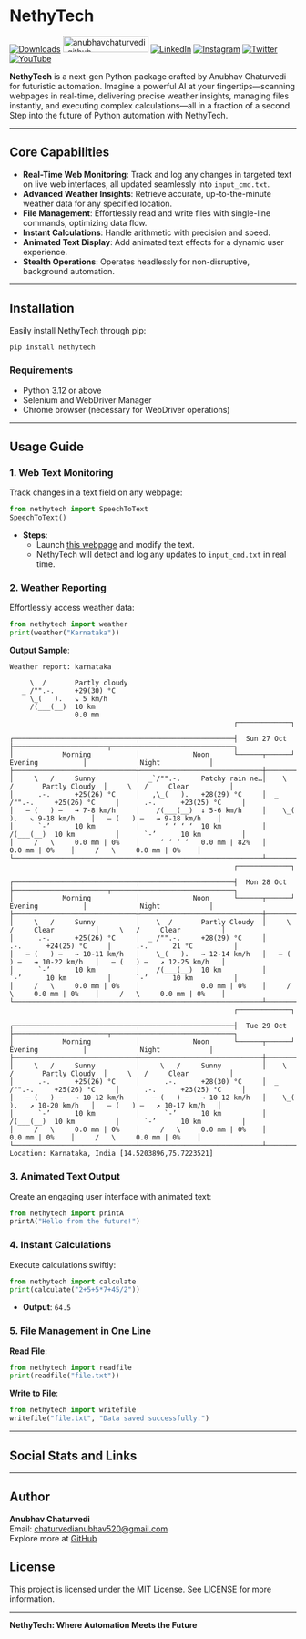 
# NethyTech

[![Downloads][downloads-shield]][downloads-url]
<img src="https://komarev.com/ghpvc/?username=anubhavchaturvedi-github&label=Profile%20views&color=0e75b6&style=flat" alt="anubhavchaturvedi-github" width="150" height="28" />
[![LinkedIn][linkedin-shield]][linkedin-url]
[![Instagram][instagram-shield]][instagram-url]
[![Twitter][twitter-shield]][twitter-url]
[![YouTube][youtube-shield]][youtube-url]

**NethyTech** is a next-gen Python package crafted by Anubhav Chaturvedi for futuristic automation. Imagine a powerful AI at your fingertips—scanning webpages in real-time, delivering precise weather insights, managing files instantly, and executing complex calculations—all in a fraction of a second. Step into the future of Python automation with NethyTech.

---

## Core Capabilities

- **Real-Time Web Monitoring**: Track and log any changes in targeted text on live web interfaces, all updated seamlessly into `input_cmd.txt`.
- **Advanced Weather Insights**: Retrieve accurate, up-to-the-minute weather data for any specified location.
- **File Management**: Effortlessly read and write files with single-line commands, optimizing data flow.
- **Instant Calculations**: Handle arithmetic with precision and speed.
- **Animated Text Display**: Add animated text effects for a dynamic user experience.
- **Stealth Operations**: Operates headlessly for non-disruptive, background automation.

---

## Installation

Easily install NethyTech through pip:

```bash
pip install nethytech
```

### Requirements

- Python 3.12 or above
- Selenium and WebDriver Manager
- Chrome browser (necessary for WebDriver operations)

---

## Usage Guide

### 1. **Web Text Monitoring**  
Track changes in a text field on any webpage:

```python
from nethytech import SpeechToText
SpeechToText()
```

- **Steps**:  
   - Launch [this webpage](https://aquamarine-llama-e17401.netlify.app/) and modify the text.
   - NethyTech will detect and log any updates to `input_cmd.txt` in real time.

### 2. **Weather Reporting**  
Effortlessly access weather data:

```python
from nethytech import weather
print(weather("Karnataka"))
```

**Output Sample**:
```
Weather report: karnataka

     \  /       Partly cloudy
   _ /"".-.     +29(30) °C     
     \_(   ).   ↘ 5 km/h       
     /(___(__)  10 km
                0.0 mm
                                                       ┌─────────────┐               

┌──────────────────────────────┬───────────────────────┤  Sun 27 Oct ├───────────────────────┬──────────────────────────────┐
│            Morning           │             Noon      └──────┬──────┘     Evening           │             Night            │
├──────────────────────────────┼──────────────────────────────┼──────────────────────────────┼──────────────────────────────┤
│     \   /     Sunny          │  _`/"".-.     Patchy rain ne…│    \  /       Partly Cloudy  │     \   /     Clear          │
│      .-.      +25(26) °C     │   ,\_(   ).   +28(29) °C     │  _ /"".-.     +25(26) °C     │      .-.      +23(25) °C     │
│   ― (   ) ―   → 7-8 km/h     │    /(___(__)  ↓ 5-6 km/h     │    \_(   ).   ↘ 9-18 km/h    │   ― (   ) ―   → 9-18 km/h    │
│      `-’      10 km          │      ‘ ‘ ‘ ‘  10 km          │    /(___(__)  10 km          │      `-’      10 km          │
│     /   \     0.0 mm | 0%    │     ‘ ‘ ‘ ‘   0.0 mm | 82%   │               0.0 mm | 0%    │     /   \     0.0 mm | 0%    │
└──────────────────────────────┴──────────────────────────────┴──────────────────────────────┴──────────────────────────────┘
                                                       ┌─────────────┐               

┌──────────────────────────────┬───────────────────────┤  Mon 28 Oct ├───────────────────────┬──────────────────────────────┐
│            Morning           │             Noon      └──────┬──────┘     Evening           │             Night            │
├──────────────────────────────┼──────────────────────────────┼──────────────────────────────┼──────────────────────────────┤
│     \   /     Sunny          │    \  /       Partly Cloudy  │     \   /     Clear          │     \   /     Clear          │
│      .-.      +25(26) °C     │  _ /"".-.     +28(29) °C     │      .-.      +24(25) °C     │      .-.      21 °C          │
│   ― (   ) ―   → 10-11 km/h   │    \_(   ).   → 12-14 km/h   │   ― (   ) ―   → 10-22 km/h   │   ― (   ) ―   ↗ 12-25 km/h   │
│      `-’      10 km          │    /(___(__)  10 km          │      `-’      10 km          │      `-’      10 km          │
│     /   \     0.0 mm | 0%    │               0.0 mm | 0%    │     /   \     0.0 mm | 0%    │     /   \     0.0 mm | 0%    │
└──────────────────────────────┴──────────────────────────────┴──────────────────────────────┴──────────────────────────────┘
                                                       ┌─────────────┐               

┌──────────────────────────────┬───────────────────────┤  Tue 29 Oct ├───────────────────────┬──────────────────────────────┐
│            Morning           │             Noon      └──────┬──────┘     Evening           │             Night            │
├──────────────────────────────┼──────────────────────────────┼──────────────────────────────┼──────────────────────────────┤
│     \   /     Sunny          │     \   /     Sunny          │    \  /       Partly Cloudy  │     \   /     Clear          │
│      .-.      +25(26) °C     │      .-.      +28(30) °C     │  _ /"".-.     +25(26) °C     │      .-.      +23(25) °C     │
│   ― (   ) ―   → 10-12 km/h   │   ― (   ) ―   → 10-12 km/h   │    \_(   ).   ↗ 10-20 km/h   │   ― (   ) ―   ↗ 10-17 km/h   │
│      `-’      10 km          │      `-’      10 km          │    /(___(__)  10 km          │      `-’      10 km          │
│     /   \     0.0 mm | 0%    │     /   \     0.0 mm | 0%    │               0.0 mm | 0%    │     /   \     0.0 mm | 0%    │
└──────────────────────────────┴──────────────────────────────┴──────────────────────────────┴──────────────────────────────┘
Location: Karnataka, India [14.5203896,75.7223521]
```


### 3. **Animated Text Output**

Create an engaging user interface with animated text:

```python
from nethytech import printA
printA("Hello from the future!")
```

### 4. **Instant Calculations**  
Execute calculations swiftly:

```python
from nethytech import calculate
print(calculate("2+5+5*7+45/2"))
```

   - **Output**: `64.5`

### 5. **File Management in One Line**

**Read File**:
```python
from nethytech import readfile
print(readfile("file.txt"))
```

**Write to File**:
```python
from nethytech import writefile
writefile("file.txt", "Data saved successfully.")
```

---

## Social Stats and Links

[downloads-shield]: https://img.shields.io/badge/Downloads-1K+-brightgreen?style=for-the-badge
[downloads-url]: https://pypi.org/project/nethytech/

[profile-views-shield]: https://komarev.com/ghpvc/?username=anubhav-chaturvedi&color=blue&style=for-the-badge
[profile-views-url]: https://github.com/AnubhavChaturvedi-GitHub

[linkedin-shield]: https://img.shields.io/badge/-LinkedIn-black.svg?style=for-the-badge&logo=linkedin&colorB=0B5FBB
[linkedin-url]: https://www.linkedin.com/in/anubhav-chaturvedi-/

[instagram-shield]: https://img.shields.io/badge/Instagram-%23E4405F.svg?style=for-the-badge&logo=Instagram&logoColor=white
[instagram-url]: https://www.instagram.com/_anubhav__chaturvedi_/

[twitter-shield]: https://img.shields.io/badge/Twitter-%231DA1F2.svg?style=for-the-badge&logo=Twitter&logoColor=white
[twitter-url]: https://x.com/AnubhavChatu

[youtube-shield]: https://img.shields.io/badge/YouTube-%23FF0000.svg?style=for-the-badge&logo=YouTube&logoColor=white
[youtube-url]: https://www.youtube.com/@NetHyTech

---

## Author

**Anubhav Chaturvedi**  
Email: [chaturvedianubhav520@gmail.com](mailto:chaturvedianubhav520@gmail.com)  
Explore more at [GitHub](https://github.com/anubhav-chaturvedi)

## License

This project is licensed under the MIT License. See [LICENSE](LICENSE) for more information. 

---

**NethyTech: Where Automation Meets the Future**
